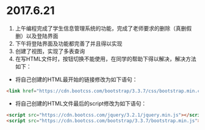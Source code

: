 # 2017.6.21
1. 上午编程完成了学生信息管理系统的功能，完成了老师要求的删除（真删假删）以及登陆界面
2. 下午将登陆界面及功能都完善了并且得以实现
3. 创建了视图，实现了多表查询
4. 在写HTML文件时，按钮切换不能使用，在同学的帮助下得以解决，解决方法如下：
  * 将自己创建的HTML最开始的链接修改为如下语句：
```html
<link href="https://cdn.bootcss.com/bootstrap/3.3.7/css/bootstrap.min.css" rel="stylesheet">
```
  * 将自己创建的HTML文件最后的script修改为如下语句：
```html
<script src="https://cdn.bootcss.com/jquery/3.2.1/jquery.min.js"></script>
<script src="https://cdn.bootcss.com/bootstrap/3.3.7/bootstrap.min.js"></script>
```
